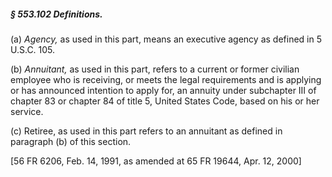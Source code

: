 ##### § 553.102 Definitions. #####

(a) *Agency,* as used in this part, means an executive agency as defined in 5 U.S.C. 105.

(b) *Annuitant,* as used in this part, refers to a current or former civilian employee who is receiving, or meets the legal requirements and is applying or has announced intention to apply for, an annuity under subchapter III of chapter 83 or chapter 84 of title 5, United States Code, based on his or her service.

(c) Retiree, as used in this part refers to an annuitant as defined in paragraph (b) of this section.

[56 FR 6206, Feb. 14, 1991, as amended at 65 FR 19644, Apr. 12, 2000]